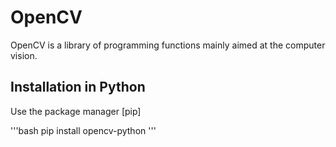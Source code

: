 # OpenCV

OpenCV is a library of programming functions mainly aimed at the computer vision.

## Installation in Python


Use the package manager [pip]

'''bash
pip install opencv-python
'''
